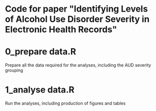 # Code for paper "Identifying Levels of Alcohol Use Disorder Severity in Electronic Health Records"

# 0_prepare data.R
Prepare all the data required for the analyses, including the AUD severity grouping

# 1_analyse data.R
Run the analyses, including production of figures and tables
